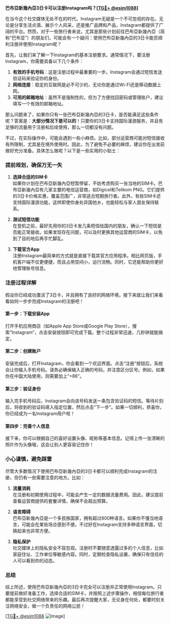 **巴布亞新幾內亞3日卡可以注册Instagram吗？[[TG💪+ @esim1088](https://t.me/s/esim1088)]**

在当今这个社交媒体无处不在的时代，Instagram无疑是一个不可忽视的存在。无论是分享生活点滴、展示个人风采，还是推广品牌和产品，Instagram都提供了广阔的平台。然而，对于一些旅行者来说，尤其是那些计划前往巴布亞新幾內亞（简称“巴布亚”）的朋友们，可能会有一个疑问：使用巴布亞新幾內亞的3日卡能否顺利注册并使用Instagram呢？

首先，让我们来了解一下Instagram的基本注册要求。通常情况下，要注册Instagram，你需要具备以下几个条件：

1. **有效的手机号码**：这是注册过程中最重要的一步。Instagram会通过短信发送验证码来验证你的身份。
2. **网络连接**：稳定的互联网是必不可少的，无论你是通过Wi-Fi还是移动数据上网。
3. **可用的邮箱地址**：虽然不是强制性的，但为了方便找回密码或管理账户，建议填写一个有效的邮箱地址。

那么问题来了，如果你只有一张巴布亞新幾內亞的3日卡，是否能满足这些条件呢？答案是：**大部分情况下是可以的**！只要你的3日卡支持国际漫游服务，并且有足够的流量用于注册和后续使用，那么一切都没有问题。

不过，在实际操作中，可能会遇到一些小麻烦。比如，部分运营商可能对短信接收有所限制，尤其是在境外使用时。因此，为了避免不必要的麻烦，建议你在出发前做好充分准备。具体怎么做呢？以下是一些实用的小贴士：

### 提前规划，确保万无一失

1. **选择合适的SIM卡**  
   如果你计划在巴布亞新幾內亞短暂停留，不妨考虑购买一张当地的SIM卡。巴布亞新幾內亞有几家主要的电信运营商，如Digicel和Telikom PNG。它们提供的3日卡价格实惠，覆盖范围广，非常适合短期旅行者。此外，有些SIM卡还支持国际漫游功能，这样即使你身处异国他乡，也能轻松与家人朋友保持联系。

2. **测试短信功能**  
   在登机之前，最好先用你的3日卡发几条短信给国内的朋友，确认一下短信是否能正常接收。如果发现存在问题，可以及时更换其他运营商的SIM卡，以免到了目的地后再手忙脚乱。

3. **下载官方App**  
   注册Instagram最简单的方式就是直接下载其官方应用程序。相比网页版，手机客户端不仅更便捷，而且占用空间小，运行流畅。同时，它还能帮助你更好地管理账号信息。

### 注册过程详解

假设你已经成功激活了3日卡，并且拥有了良好的网络环境，接下来就让我们来看看如何一步步完成Instagram的注册吧！

#### 第一步：下载安装App
打开手机应用商店（如Apple App Store或Google Play Store），搜索“Instagram”，点击安装按钮即可完成下载。整个过程非常迅速，几秒钟就能搞定。

#### 第二步：创建账户
安装完成后，打开Instagram，你会看到一个欢迎界面。点击“注册”按钮后，系统会让你输入手机号码。请务必确保输入正确的号码，并注意区分区号。例如，如果你在中国大陆使用，则需要加上“+86”。

#### 第三步：验证身份
输入完手机号码后，Instagram会向该号码发送一条包含验证码的短信。等待片刻后，将收到的验证码填入指定位置，然后点击“下一步”。如果一切顺利，恭喜你，你已经成为一名Instagram用户啦！

#### 第四步：完善个人信息
接下来，你可以根据自己的喜好设置头像、昵称等基本信息。记得上传一张清晰的照片作为头像哦，这会让别人更容易记住你！

### 小心谨慎，避免踩雷

尽管大多数情况下使用巴布亞新幾內亞的3日卡都可以顺利完成Instagram的注册，但仍有一些需要注意的地方。比如：

1. **流量消耗**  
   在注册和初期使用过程中，可能会产生一定的数据流量费用。因此，建议提前查看运营商提供的套餐详情，确保不会超出预算。

2. **语言障碍**  
   巴布亞新幾內亞是一个多民族国家，拥有超过800种语言。如果你不懂当地语言，可能会在某些场合感到不便。不过好在Instagram支持多种语言界面，切换起来也非常方便。

3. **隐私保护**  
   社交媒体上的隐私安全不容忽视。注册时不要随意透露过多的个人信息，比如家庭住址、工作单位等敏感内容。同时，定期检查隐私设置，确保只有信任的人可以看到你的动态。

### 总结

综上所述，使用巴布亞新幾內亞的3日卡完全可以注册并正常使用Instagram。只要提前做好准备工作，选择合适的SIM卡，并按照上述步骤操作，相信每位旅行者都能享受到社交网络带来的乐趣。最后再次提醒大家，无论身在何处，都要时刻关注网络安全，做一个负责任的网络公民！

[[TG💪+ @esim1088](https://t.me/s/esim1088) ![Image](https://i.postimg.cc/4NQfJmqS/Snipaste-2025-05-13-00-14-12.png)]